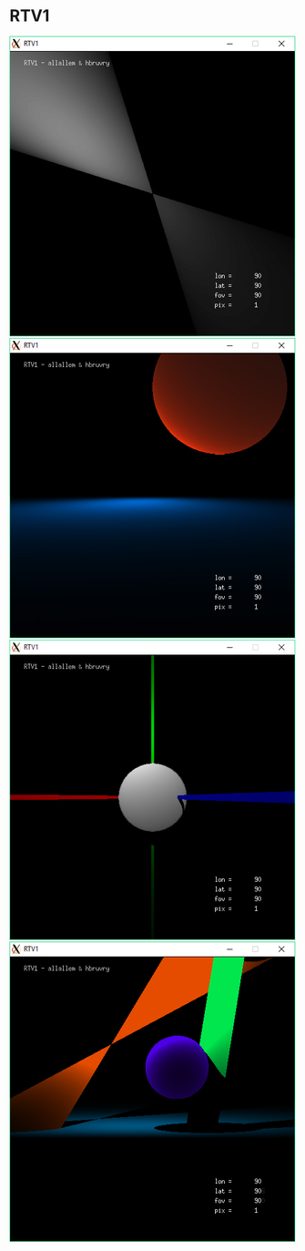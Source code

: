 # RTV1

![RTV1_01](/img/RTV1_01.jpg)
![RTV1_02](/img/RTV1_02.jpg)
![RTV1_03](/img/RTV1_03.jpg)
![RTV1_04](/img/RTV1_04.jpg)
